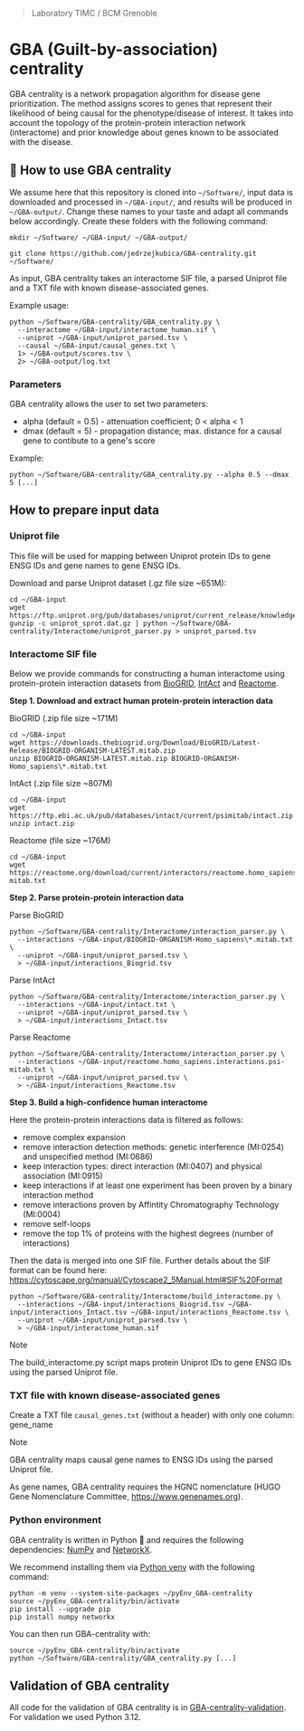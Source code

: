 > Laboratory TIMC / BCM Grenoble

# GBA (Guilt-by-association) centrality

GBA centrality is a network propagation algorithm for disease gene prioritization. The method assigns scores to genes that represent their likelihood of being causal for the phenotype/disease of interest. It takes into account the topology of the protein-protein interaction network (interactome) and prior knowledge about genes known to be associated with the disease.

## 🚀 How to use GBA centrality

We assume here that this repository is cloned into `~/Software/`, input data is downloaded and processed in `~/GBA-input/`, and results will be produced in `~/GBA-output/`. Change these names to your taste and adapt all commands below accordingly. Create these folders with the following command:

```
mkdir ~/Software/ ~/GBA-input/ ~/GBA-output/
```

```
git clone https://github.com/jedrzejkubica/GBA-centrality.git ~/Software/
```

As input, GBA centrality takes an interactome SIF file, a parsed Uniprot file and a TXT file with known disease-associated genes.

Example usage:
```
python ~/Software/GBA-centrality/GBA_centrality.py \
  --interactome ~/GBA-input/interactome_human.sif \
  --uniprot ~/GBA-input/uniprot_parsed.tsv \
  --causal ~/GBA-input/causal_genes.txt \
  1> ~/GBA-output/scores.tsv \
  2> ~/GBA-output/log.txt
```

### Parameters

GBA centrality allows the user to set two parameters:
- alpha (default = 0.5) - attenuation coefficient; 0 < alpha < 1
- dmax (default = 5) - propagation distance; max. distance for a causal gene to contibute to a gene's score

Example:
```
python ~/Software/GBA-centrality/GBA_centrality.py --alpha 0.5 --dmax 5 [...]
```

## How to prepare input data

### Uniprot file

This file will be used for mapping between Uniprot protein IDs to gene ENSG IDs and gene names to gene ENSG IDs.

Download and parse Uniprot dataset (.gz file size ~651M):

```
cd ~/GBA-input
wget https://ftp.uniprot.org/pub/databases/uniprot/current_release/knowledgebase/complete/uniprot_sprot.dat.gz
gunzip -c uniprot_sprot.dat.gz | python ~/Software/GBA-centrality/Interactome/uniprot_parser.py > uniprot_parsed.tsv
```

### Interactome SIF file

Below we provide commands for constructing a human interactome using protein-protein interaction datasets from [BioGRID](https://thebiogrid.org/), [IntAct](https://www.ebi.ac.uk/intact/home) and [Reactome](https://reactome.org/download-data).

**Step 1. Download and extract human protein-protein interaction data**

BioGRID (.zip file size ~171M)

```
cd ~/GBA-input
wget https://downloads.thebiogrid.org/Download/BioGRID/Latest-Release/BIOGRID-ORGANISM-LATEST.mitab.zip
unzip BIOGRID-ORGANISM-LATEST.mitab.zip BIOGRID-ORGANISM-Homo_sapiens\*.mitab.txt
```

IntAct (.zip file size ~807M)

```
cd ~/GBA-input
wget https://ftp.ebi.ac.uk/pub/databases/intact/current/psimitab/intact.zip
unzip intact.zip
```

Reactome (file size ~176M)

```
cd ~/GBA-input
wget https://reactome.org/download/current/interactors/reactome.homo_sapiens.interactions.psi-mitab.txt
```

**Step 2. Parse protein-protein interaction data**

Parse BioGRID

```
python ~/Software/GBA-centrality/Interactome/interaction_parser.py \
  --interactions ~/GBA-input/BIOGRID-ORGANISM-Homo_sapiens\*.mitab.txt \
  --uniprot ~/GBA-input/uniprot_parsed.tsv \
  > ~/GBA-input/interactions_Biogrid.tsv
```

Parse IntAct

```
python ~/Software/GBA-centrality/Interactome/interaction_parser.py \
  --interactions ~/GBA-input/intact.txt \
  --uniprot ~/GBA-input/uniprot_parsed.tsv \
  > ~/GBA-input/interactions_Intact.tsv
```

Parse Reactome

```
python ~/Software/GBA-centrality/Interactome/interaction_parser.py \
  --interactions ~/GBA-input/reactome.homo_sapiens.interactions.psi-mitab.txt \
  --uniprot ~/GBA-input/uniprot_parsed.tsv \
  > ~/GBA-input/interactions_Reactome.tsv
```

**Step 3. Build a high-confidence human interactome**

Here the protein-protein interactions data is filtered as follows:
- remove complex expansion
- remove interaction detection methods: genetic interference (MI:0254) and unspecified method (MI:0686)
- keep interaction types: direct interaction (MI:0407) and physical association (MI:0915)
- keep interactions if at least one experiment has been proven by a binary interaction method
- remove interactions proven by Affintity Chromatography Technology (MI:0004)
- remove self-loops
- remove the top 1% of proteins with the highest degrees (number of interactions)

Then the data is merged into one SIF file. Further details about the SIF format can be found here: https://cytoscape.org/manual/Cytoscape2_5Manual.html#SIF%20Format

```
python ~/Software/GBA-centrality/Interactome/build_interactome.py \
  --interactions ~/GBA-input/interactions_Biogrid.tsv ~/GBA-input/interactions_Intact.tsv ~/GBA-input/interactions_Reactome.tsv \
  --uniprot ~/GBA-input/uniprot_parsed.tsv \
  > ~/GBA-input/interactome_human.sif
```

> [!NOTE]
> The build_interactome.py script maps protein Uniprot IDs to gene ENSG IDs using the parsed Uniprot file.

### TXT file with known disease-associated genes

Create a TXT file `causal_genes.txt` (without a header) with only one column: gene_name

> [!NOTE]
> GBA centrality maps causal gene names to ENSG IDs using the parsed Uniprot file.
> 
> As gene names, GBA centrality requires the HGNC nomenclature (HUGO Gene Nomenclature Committee, https://www.genenames.org).

### Python environment

GBA centrality is written in Python :snake: and requires the following dependencies: [NumPy](https://numpy.org/) and [NetworkX](https://networkx.org/).

We recommend installing them via [Python venv](https://docs.python.org/3/library/venv.html) with the following command:

```
python -m venv --system-site-packages ~/pyEnv_GBA-centrality
source ~/pyEnv_GBA-centrality/bin/activate
pip install --upgrade pip
pip install numpy networkx
```

You can then run GBA-centrality with:
```
source ~/pyEnv_GBA-centrality/bin/activate
python ~/Software/GBA-centrality/GBA_centrality.py [...]
```

## Validation of GBA centrality

All code for the validation of GBA centrality is in [GBA-centrality-validation](https://github.com/jedrzejkubica/GBA-centrality-validation). For validation we used Python 3.12.
